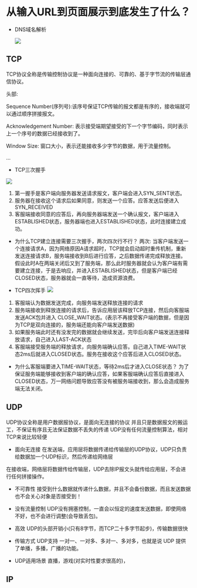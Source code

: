 # 从输入URL到页面展示到底发生了什么？
- DNS域名解析

    ![](../Img/HTTP/DNS.png)








## TCP
TCP协议全称是传输控制协议是一种面向连接的、可靠的、基于字节流的传输层通信协议。

头部:

Sequence Number(序列号):该序号保证TCP传输的报文都是有序的，接收端就可以通过顺序拼接报文。

Acknowledgement Number: 表示接受端期望接受的下一个字节编码，同时表示上一个序号的数据已经接收到了。

Window Size: 窗口大小，表示还能接收多少字节的数据，用于流量控制。

...


- TCP三次握手

![](../Img/HTTP/TCP.png)

1. 第一握手是客户端向服务器发送请求报文，客户端会进入SYN_SENT状态。
2. 服务器在接收这个请求后如果同意，则发送一个应答。应答发送后便进入SYN_RECEIVED
3. 客服端接收同意的应答后，再向服务器端发送一个确认报文，客户端进入ESTABLISHED状态，服务器端也进入ESTABLISHED状态，此时连接建立成功。


- 为什么TCP建立连接需要三次握手，两次四次行不行？
两次: 当客户端发送一个连接请求A，因为网络原因A请求超时，TCP就会启动超时重传机制，重新发送连接请求B，服务端接收到B后进行应答，之后数据传递完成释放连接。
假设此时A在两端关闭后又到了服务端，那么此时服务器就会认为客户端有需要建立连接，于是去响应，并进入ESTABLISHED状态，但是客户端已经CLOSED状态，服务器就会一直等待，造成资源浪费。


- TCP四次挥手
![](../Img/HTTP/Close.png)
1. 客服端认为数据发送完成，向服务端发送释放连接的请求
2. 服务端接收到释放连接的请求后，告诉应用层该释放TCP连接，然后向客服端发送ACK包并进入 CLOSE_WAIT状态。(表示不再接受客户端的数据，但是因为TCP是双向连接的，服务端还能向客户端发送数据)
3. 如果服务端此时还有没发完的数据就会继续发送，完毕后向客户端发送连接释放请求，自己进入LAST-ACK状态
4. 客服端接受服务端的释放请求，向服务端确认应答。自己进入TIME-WAIT状态2ms后就进入CLOSED状态。服务在接收这个应答后进入CLOSED状态。


- 为什么客服端要进入TIME-WAIT状态，等待2ms后才进入CLOSE状态？
为了保证服务端能够接收到客户端的确认应答，如果客服端确认应答后直接进入CLOSED状态，万一网络问题导致应答没有被服务端接收到，那么会造成服务端无法关闭。





## UDP
UDP协议全称是用户数据报协议，是面向无连接的协议 并且只是数据报文的搬运工，不保证有序且无法保证数据不丢失的传递
UDP没有任何流量控制算法，相对TCP来说比较轻便

- 面向无连接
在发送端，应用层将数据传递给传输层的UDP协议，UDP只负责给数据加一个UDP标识，然后传递给网络层

在接收端，网络层将数据传给传输层，UDP去除IP报文头就传给应用层，不会进行任何拼接操作。

- 不可靠性
接受到什么数据就传递什么数据，并且不会备份数据，而且发送数据也不会关心对象是否接受到！


- 没有流量控制
UDP没有拥塞控制，一直会以恒定的速度发送数据，即使网络不好，也不会进行调整(会导致丢包)。


- 高效
UDP的头部开销小(只有8字节，而TCP二十多字节起步)，传输数据很快

- 传输方式
UDP支持 一对一、一对多、多对一、多对多，也就是说 UDP 提供了单播，多播，广播的功能。

- UDP适用场景
直播，游戏(对实时性要求很高的)，

## IP